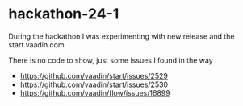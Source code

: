 # hackathon-24-1

During the hackathon I was experimenting with new release and the start.vaadin.com

There is no code to show, just some issues I found in the way

- https://github.com/vaadin/start/issues/2529
- https://github.com/vaadin/start/issues/2530
- https://github.com/vaadin/flow/issues/16899


